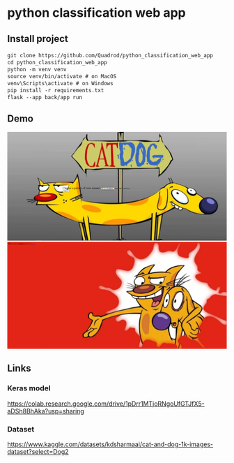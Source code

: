 # python classification web app

## Install project

```shell
git clone https://github.com/Quadrod/python_classification_web_app
cd python_classification_web_app
python -m venv venv
source venv/bin/activate # on MacOS
venv\Scripts\activate # on Windows
pip install -r requirements.txt
flask --app back/app run
```

## Demo
![Image](demo/home.png)
![Image](demo/res.png)

## Links
### Keras model
https://colab.research.google.com/drive/1pDrr1MTjoRNgoUfGTJfX5-aDSh8BhAka?usp=sharing

### Dataset 
https://www.kaggle.com/datasets/kdsharmaai/cat-and-dog-1k-images-dataset?select=Dog2
